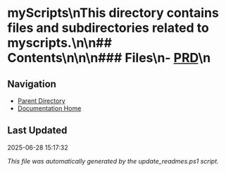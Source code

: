 # myScripts\nThis directory contains files and subdirectories related to myscripts.\n\n## Contents\n<!-- toc -->\n\n### Files\n- [PRD](./PRD.md)\n
## Navigation

- [Parent Directory](../)
- [Documentation Home](../../)

## Last Updated

2025-06-28 15:17:32

*This file was automatically generated by the update_readmes.ps1 script.*